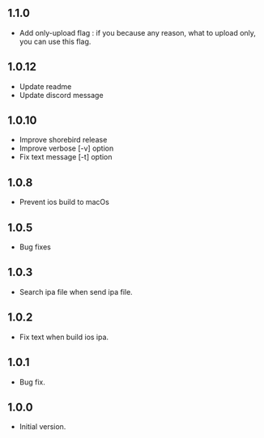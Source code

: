 ## 1.1.0
- Add only-upload flag : if you because any reason, what to upload only, you can use this flag.

## 1.0.12
- Update readme
- Update discord message

## 1.0.10
- Improve shorebird release
- Improve verbose [-v] option
- Fix text message [-t] option

## 1.0.8
- Prevent ios build to macOs

## 1.0.5
- Bug fixes

## 1.0.3
- Search ipa file when send ipa file.


## 1.0.2
- Fix text when build ios ipa.

## 1.0.1
- Bug fix.


## 1.0.0
- Initial version.
